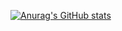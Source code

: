 [![Anurag's GitHub stats](https://github-readme-stats.vercel.app/api?username=shahnazi2002&theme=react&hide=prs,issues,contribs&show_icons=true)](https://github.com/anuraghazra/github-readme-stats)

